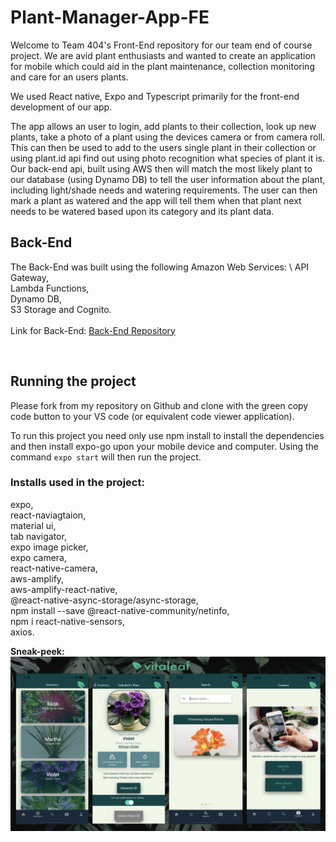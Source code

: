 # Plant-Manager-App-FE

Welcome to Team 404's Front-End repository for our team end of course project.
We are avid plant enthusiasts and wanted to create an application for mobile which could aid in the plant maintenance,
collection monitoring and care for an users plants.

We used React native, Expo and Typescript primarily for the front-end development of our app.

The app allows an user to login, add plants to their collection, look up new plants, take a photo of a plant using the devices camera or from camera roll. This can then be used to add to the users single plant in their collection or using plant.id api find out using photo recognition what species of plant it is.
Our back-end api, built using AWS then will match the most likely plant to our database (using Dynamo DB) to tell the user information about the plant, including light/shade needs and watering requirements. The user can then mark a plant as watered and the app will tell them when that plant next needs to be watered based upon its category and its plant data.

## Back-End

The Back-End was built using the following Amazon Web Services: \ 
API Gateway,\
Lambda Functions,\
Dynamo DB,\
S3 Storage and Cognito.\
<br />
Link for Back-End: [Back-End Repository](https://github.com/Elbeera/Plant-Manager-App-BE)

<br />

## Running the project

Please fork from my repository on Github and clone with the green copy code button to your VS code (or equivalent code viewer application).

To run this project you need only use npm install to install the dependencies and then install expo-go upon your mobile device and computer.
Using the command `expo start` will then run the project.

### Installs used in the project:

expo,\
react-naviagtaion,\
material ui,\
tab navigator,\
expo image picker,\
expo camera,\
react-native-camera,\
aws-amplify,\
aws-amplify-react-native,\
@react-native-async-storage/async-storage,\
npm install --save @react-native-community/netinfo,\
npm i react-native-sensors,\
axios.

**Sneak-peek:**
![Alt text](./assets/OverView.png)
